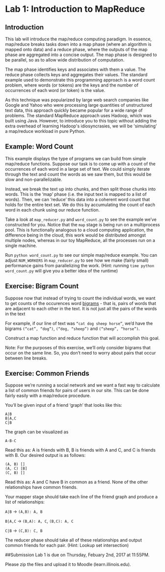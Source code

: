 # Lab 1: Introduction to MapReduce

## Introduction

This lab will introduce the map/reduce computing paradigm. In essence, map/reduce breaks tasks down into a map phase (where an algorithm is mapped onto data) and a reduce phase, where the outputs of the map phase are aggregated into a concise output. The map phase is designed to be parallel, so as to allow wide distribution of computation.

The map phase identifies keys and associates with them a value. The reduce phase collects keys and aggregates their values. The standard example used to demonstrate this programming approach is a word count problem, where words (or tokens) are the keys and the number of occurrences of each word (or token) is the value.

As this technique was popularized by large web search companies like Google and Yahoo who were processing large quantities of unstructured text data, this approach quickly became popular for a wide range of problems. The standard MapReduce approach uses Hadoop, which was built using Java. However, to introduce you to this topic without adding the extra overhead of learning Hadoop's idiosyncrasies, we will be 'simulating' a map/reduce workload in pure Python.

## Example: Word Count

This example displays the type of programs we can build from simple map/reduce functions. Suppose our task is to come up with a count of the occurrences of each word in a large set of text. We could simply iterate through the text and count the words as we saw them, but this would be slow and non-parallelizable.

Instead, we break the text up into chunks, and then split those chunks into words. This is the ‘map’ phase (i.e. the input text is mapped to a list of words). Then, we can ‘reduce’ this data into a coherent word count that holds for the entire text set. We do this by accumulating the count of each word in each chunk using our reduce function.

Take a look at `map_reducer.py` and `word_count.py` to see the example we’ve constructed for you. Notice that the `map` stage is being run on a multiprocess pool. This is functionally analogous to a cloud computing application, the difference being in the cloud, this work would be distributed amongst multiple nodes, whereas in our toy MapReduce, all the processes run on a single machine.

Run `python word_count.py` to see our simple map/reduce example. You can adjust `NUM_WORKERS` in `map_reducer.py` to see how we make (fairly small) performance gains from parallelizing the work. (Hint: running `time python word_count.py` will give you a better idea of the runtime)

## Exercise: Bigram Count

Suppose now that instead of trying to count the individual words, we want to get counts of the occurences word [bigrams](https://en.wikipedia.org/wiki/Bigram) - that is, pairs of words that are adjacent to each other in the text. It is not just all the pairs of the words in the text

For example, if our line of text was `“cat dog sheep horse”`, we’d have the bigrams `(“cat”, “dog”)`, `(“dog, “sheep”)` and `(“sheep”, “horse”)`.

Construct a map function and reduce function that will accomplish this goal.

Note: For the purposes of this exercise, we’ll only consider bigrams that occur on the same line. So, you don’t need to worry about pairs that occur between line breaks.

## Exercise: Common Friends

Suppose we’re running a social network and we want a fast way to calculate a list of common friends for pairs of users in our site. This can be done fairly easily with a map/reduce procedure.

You’ll be given input of a friend ‘graph’ that looks like this:

```
A|B
B|A,C
C|B
```
The graph can be visualized as
``` 
A-B-C 
```
Read this as: A is friends with B, B is friends with A and C, and C is friends with B. Our desired output is as follows:

```
(A, B) []
(A, C) [B]
(C, B) []
```
Read this as: A and C have B in common as a friend. None of the other relationships have common friends.

Your mapper stage should take each line of the friend graph and produce a list of relationships:

`A|B` -> `(A,B): A, B` 

`B|A,C` -> `(B,A): A, C`, `(B,C): A, C`

`C|B` -> `(C,B): C, B`

The reducer phase should take all of these relationships and output common friends for each pair. (Hint: Lookup set intersection)

##Submission
Lab 1 is due on Thursday, Febuary 2nd, 2017 at 11:55PM.

Please zip the files and upload it to Moodle (learn.illinois.edu).
